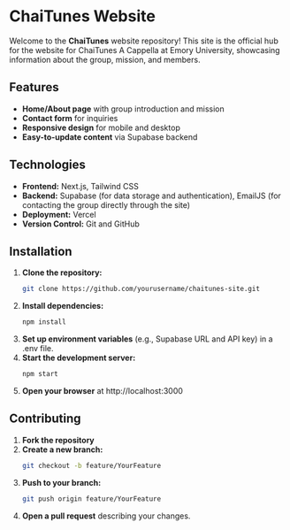 # ChaiTunes Website

Welcome to the **ChaiTunes** website repository! This site is the official hub for the website for ChaiTunes A Cappella at Emory University, showcasing information about the group, mission, and members.

## Features
- **Home/About page** with group introduction and mission 
- **Contact form** for inquiries  
- **Responsive design** for mobile and desktop  
- **Easy-to-update content** via Supabase backend  

## Technologies
- **Frontend:** Next.js, Tailwind CSS  
- **Backend:** Supabase (for data storage and authentication), EmailJS (for contacting the group directly through the site)
- **Deployment:** Vercel  
- **Version Control:** Git and GitHub  

## Installation
1. **Clone the repository:**
   ```bash
   git clone https://github.com/yourusername/chaitunes-site.git

2. **Install dependencies:**
   ```bash
   npm install
3. **Set up environment variables** (e.g., Supabase URL and API key) in a .env file.
4. **Start the development server:**
   ```bash
   npm start
5. **Open your browser** at http://localhost:3000

## Contributing
1. **Fork the repository**
2. **Create a new branch:**
   ```bash
   git checkout -b feature/YourFeature
3. **Push to your branch:**
   ```bash
   git push origin feature/YourFeature
4. **Open a pull request** describing your changes.
